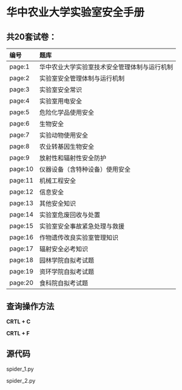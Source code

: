 # 华中农业大学实验室安全手册
## 共20套试卷：
|编号|题库|
|:---|:---|
|page:1|华中农业大学实验室技术安全管理体制与运行机制|
|page:2|实验室安全管理体制与运行机制|
|page:3|实验室安全常识|
|page:4|实验室用电安全| 
|page:5|危险化学品使用安全|  
|page:6|生物安全|
|page:7|实验动物使用安全|  
|page:8|农业转基因生物安全| 
|page:9|放射性和辐射性安全防护| 
|page:10|仪器设备（含特种设备）使用安全|  
|page:11|机械工程安全|
|page:12|信息安全|
|page:13|其他安全知识|
|page:14|实验室危废回收与处置|
|page:15|实验室安全事故紧急处理与救援|
|page:16|作物遗传改良实验室管理知识|
|page:17|辐射安全必考知识|
|page:18|园林学院自拟考试题|
|page:19|资环学院自拟考试题|
|page:20|食科院自拟考试题|

## 查询操作方法
**CRTL + C**

**CRTL + F**

## 源代码

spider_1.py

spider_2.py
